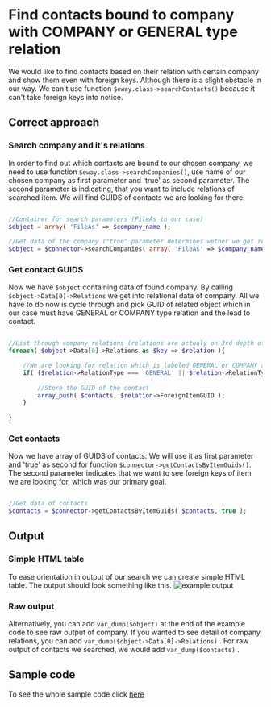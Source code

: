 # Find contacts bound to company with COMPANY or GENERAL type relation
We would like to find contacts based on their relation with certain company and show them even with foreign keys. Although there is a slight obstacle in our way. We can't use function ```$eway.class->searchContacts()``` because it can't take foreign keys into notice. 

## Correct approach

### Search company and it's relations
In order to find out which contacts are bound to our chosen company, we need to use function ```$eway.class->searchCompanies()```, use name of our chosen company as first parameter and 'true' as second parameter. The second parameter is indicating, that you want to include relations of searched item. We will find GUIDS of contacts we are looking for there.

```php

//Container for search parameters (FileAs in our case)
$object = array( 'FileAs' => $company_name );
    
//Get data of the company ("true" parameter determines wether we get relation data of searched company)
$object = $connector->searchCompanies( array( 'FileAs' => $company_name ), true );

```

### Get contact GUIDS
Now we have ```$object``` containing data of  found company. By calling ```$object->Data[0]->Relations``` we get into relational data of company. All we have to do now is cycle through and pick GUID of related object which in our case must have GENERAL or COMPANY type relation and the lead to contact. 

```php

//List through company relations (relations are actualy on 3rd depth of $object)
foreach( $object->Data[0]->Relations as $key => $relation ){

    //We are looking for relation which is labeled GENERAL or COMPANY and is leding to Contact
    if( ($relation->RelationType === 'GENERAL' || $relation->RelationType === 'COMPANY') && $relation->ForeignFolderName === 'Contacts' ){
        
        //Store the GUID of the contact
        array_push( $contacts, $relation->ForeignItemGUID );
    }
    
}

```

### Get contacts
Now we have array of GUIDS of contacts. We will use it as first parameter and 'true' as second for function ```$connector->getContactsByItemGuids()```. The second parameter indicates that we want to see foreign keys of item we are looking for, which was our primary goal.
```php

//Get data of contacts
$contacts = $connector->getContactsByItemGuids( $contacts, true );

```

## Output

### Simple HTML table
To ease orientation in output of our search we can create simple HTML table. The output should look something like this.
![example output](eway-crm-php-lib/Images/AcquireContactsByCompany.png)

### Raw output
Alternatively, you can add ```var_dump($object)``` at the end of the example code to see raw output of company. If you wanted to see detail of company relations, you can add ```var_dump($object->Data[0]->Relations)``` . For raw output of contacts we searched, we would add  ```var_dump($contacts)```  .

## Sample code
To see the whole sample code click [here](eway-crm-php-lib/AcquireContactsByCompany/sample_code.php)

